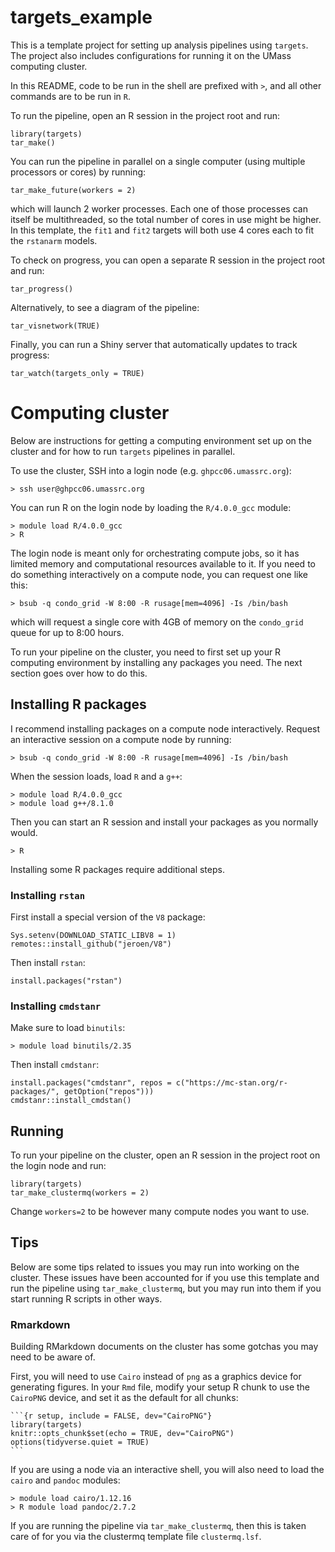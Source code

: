 # targets_example

This is a template project for setting up analysis pipelines using `targets`. The project also includes configurations for running it on the UMass computing cluster.

In this README, code to be run in the shell are prefixed with `>`, and all other commands are to be run in `R`.

To run the pipeline, open an R session in the project root and run:
```
library(targets)
tar_make()
```

You can run the pipeline in parallel on a single computer (using multiple processors or cores) by running:
```
tar_make_future(workers = 2)
```
which will launch 2 worker processes. Each one of those processes can itself be multithreaded, so the total number of cores in use might be higher. In this template, the `fit1` and `fit2` targets will both use 4 cores each to fit the `rstanarm` models.

To check on progress, you can open a separate R session in the project root and run:
```
tar_progress()
```

Alternatively, to see a diagram of the pipeline:
```
tar_visnetwork(TRUE)
```

Finally, you can run a Shiny server that automatically updates to track progress:
```
tar_watch(targets_only = TRUE)
```

# Computing cluster
Below are instructions for getting a computing environment set up on the cluster and for how to run `targets` pipelines in parallel.

To use the cluster, SSH into a login node (e.g. `ghpcc06.umassrc.org`):
```
> ssh user@ghpcc06.umassrc.org
```

You can run R on the login node by loading the `R/4.0.0_gcc` module:
```
> module load R/4.0.0_gcc
> R
```

The login node is meant only for orchestrating compute jobs, so it has limited memory and computational resources available to it. If you need to do something interactively on a compute node, you can request one like this:
```
> bsub -q condo_grid -W 8:00 -R rusage[mem=4096] -Is /bin/bash
```
which will request a single core with 4GB of memory on the `condo_grid` queue for up to 8:00 hours.

To run your pipeline on the cluster, you need to first set up your R computing environment by installing any packages you need. The next section goes over how to do this.

## Installing R packages
I recommend installing packages on a compute node interactively. Request an interactive session on a compute node by running:
```
> bsub -q condo_grid -W 8:00 -R rusage[mem=4096] -Is /bin/bash
```
When the session loads, load `R` and a `g++`:
```
> module load R/4.0.0_gcc
> module load g++/8.1.0
```

Then you can start an R session and install your packages as you normally would.
```
> R
```

Installing some R packages require additional steps.
### Installing `rstan`
First install a special version of the `V8` package:
```
Sys.setenv(DOWNLOAD_STATIC_LIBV8 = 1)
remotes::install_github("jeroen/V8")
```

Then install `rstan`:
```
install.packages("rstan")
```

### Installing `cmdstanr`
Make sure to load `binutils`:
```
> module load binutils/2.35
```
Then install `cmdstanr`:
```
install.packages("cmdstanr", repos = c("https://mc-stan.org/r-packages/", getOption("repos")))
cmdstanr::install_cmdstan()
```

## Running
To run your pipeline on the cluster, open an R session in the project root on the login node and run:
```
library(targets)
tar_make_clustermq(workers = 2)
```
Change `workers=2` to be however many compute nodes you want to use.

## Tips
Below are some tips related to issues you may run into working on the cluster. These issues have been accounted for if you use this template and run the pipeline using `tar_make_clustermq`, but you may run into them if you start running R scripts in other ways.

### Rmarkdown
Building RMarkdown documents on the cluster has some gotchas you may need to be aware of.

First, you will need to use `Cairo` instead of `png` as a graphics device for generating figures. In your `Rmd` file, modify your setup R chunk to use the `CairoPNG` device, and set it as the default for all chunks:
````
```{r setup, include = FALSE, dev="CairoPNG"}
library(targets)
knitr::opts_chunk$set(echo = TRUE, dev="CairoPNG")
options(tidyverse.quiet = TRUE)
```
````

If you are using a node via an interactive shell, you will also need to load the `cairo` and `pandoc` modules:
```
> module load cairo/1.12.16
> R module load pandoc/2.7.2
```

If you are running the pipeline via `tar_make_clustermq`, then this is taken care of for you via the clustermq template file `clustermq.lsf`.
